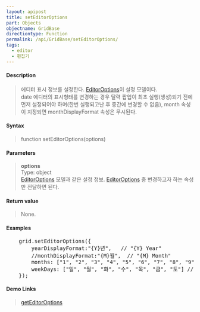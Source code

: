 ```yaml
---
layout: apipost
title: setEditorOptions
part: Objects
objectname: GridBase
directiontype: Function
permalink: /api/GridBase/setEditorOptions/
tags:
  - editor
  - 편집기
---
```



#### Description

> 에디터 표시 정보를 설정한다. [EditorOptions](/api/types/EditorOptions/)이 설정 모델이다.  
> date 에디터의 표시형태를 변경하는 경우 달력 팝업이 최초 실행(생성)되기 전에 먼저 설정되어야 하며(한번 실행되고난 후 중간에 변경할 수 없음), month 속성이 지정되면 monthDisplayFormat 속성은 무시된다.  

#### Syntax

> function setEditorOptions(options)

#### Parameters

> **options**  
> Type: object  
> [EditorOptions](/api/types/EditorOptions/) 모델과 같은 설정 정보. [EditorOptions](/api/types/EditorOptions/) 중 변경하고자 하는 속성만 전달하면 된다.    

#### Return value

> None.

#### Examples 

<pre class="prettyprint">
    grid.setEditorOptions({
        yearDisplayFormat:"{Y}년",   // "{Y} Year"
        //monthDisplayFormat:"{M}월",  // "{M} Month"  
        months: ["1", "2", "3", "4", "5", "6", "7", "8", "9", "10", "11", "12"],  // ['Jan', 'Feb, 'Mar', 'Apr'....]   
        weekDays: ["일", "월", "화", "수", "목", "금", "토"] // ['SUN', 'MON', 'TUE', 'WED'....]  
    });
</pre>

#### Demo Links
> [getEditorOptions](/api/GridBase/getEditorOptions)